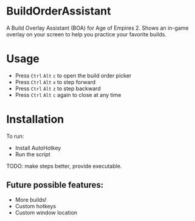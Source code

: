 # BuildOrderAssistant

A Build Overlay Assistant (BOA) for Age of Empires 2. Shows an in-game overlay on your screen to help you practice your favorite builds.


# Usage

* Press `Ctrl` `Alt` `c` to open the build order picker
* Press `Ctrl` `Alt` `x` to step forward
* Press `Ctrl` `Alt` `z` to step backward
* Press `Ctrl` `Alt` `c` again to close at any time

# Installation

To run: 
* Install AutoHotkey 
* Run the script

TODO: make steps better, provide executable.

## Future possible features: 
* More builds!
* Custom hotkeys
* Custom window location
